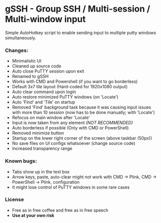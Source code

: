 # gSSH - Group SSH / Multi-session / Multi-window input

Simple AutoHotkey script to enable sending input to multiple putty windows simultaneously.

### Changes:
- Minimalistic UI
- Cleaned up source code
- Auto close PuTTY session upon exit
- Renamed to gSSH
- Works with CMD and Powershell (if you want to go borderless)
- Default 3x7 tile layout (Hard-coded for 1920x1080 output)
- Auto clear command upon login
- Auto restore minimized PuTTY windows (on 'Locate')
- Auto 'Find' and 'Tile' on startup
- Removed 'Find' background task because it was causing input issues with more than 10 session (now has to be done manually; with 'Locate')
- Refocus on main window after 'Locate'
- Input is now taken from any element *(NOT RECOMMENDED)*
- Auto borderless if possible (Only with CMD or PowerShell)
- Removed minimize button
- Startup on the lower right corner of the screen (above taskbar (50px))
- No save files on UI configs whatsoever (change source code)
- Increased transparency range

### Known bugs:
- Tabs show up in the text box
- Arrow keys, paste, auto-clear might not work with CMD -> Plink, CMD -> PowerShell -> Plink, configuration
- It might lose control of PuTTY windows in some rare cases


### License
* Free as in free coffee and free as in free speech
* **Use at your own risk**
